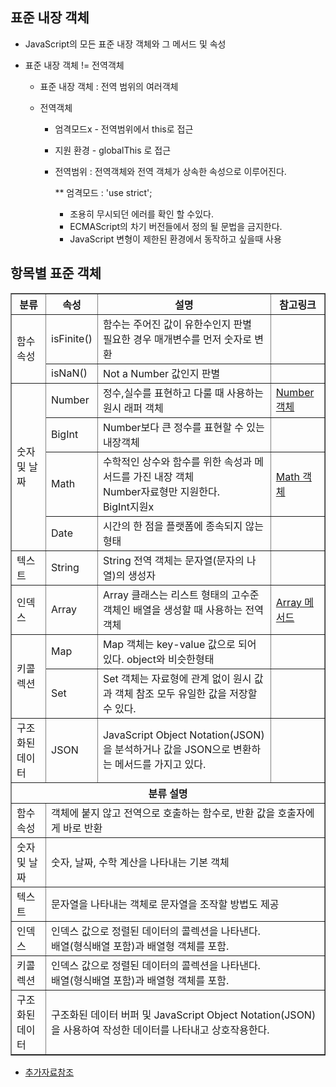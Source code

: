 ## 표준 내장 객체

- JavaScript의 모든 표준 내장 객체와 그 메서드 및 속성
- 표준 내장 객체 != 전역객체

  - 표준 내장 객체 : 전역 범위의 여러객체
  - 전역객체

    - 엄격모드x - 전역범위에서 this로 접근
    - 지원 환경 - globalThis 로 접근
    - 전역범위 : 전역객체와 전역 객체가 상속한 속성으로 이루어진다.

      \*\* 엄격모드 : 'use strict';

      - 조용히 무시되던 에러를 확인 할 수있다.
      - ECMAScript의 차기 버전들에서 정의 될 문법을 금지한다.
      - JavaScript 변형이 제한된 환경에서 동작하고 싶을때 사용

## 항목별 표준 객체

<table border="1" cellspacing="0">
<tr> <th> 분류 </th> <th> 속성 </th>  <th> 설명 </th> <th> 참고링크 </th> </tr>
<tr> <td rowspan="2"> 함수속성 </td> <td>  isFinite()   </td>  <td> 함수는 주어진 값이 유한수인지 판별 <br> 필요한 경우 매개변수를 먼저 숫자로 변환    </td><td></td>  </tr>
<tr> <td>  isNaN()   </td>  <td> Not a Number 값인지 판별   </td> <td></td> </tr>
<tr> <td rowspan ="4"> 숫자 및 날짜  </td> <td> Number </td>  <td>   정수,실수를 표현하고 다룰 때 사용하는 원시 래퍼 객체  </td> <td> <a href="https://github.com/hyeah0/SmartWeb_Contents_WebApplication_developer_class/tree/main/5_web/03_js/00_Object/_Number"> Number 객체 </a>  </td> </tr>
<tr> <td>  BigInt   </td>  <td>  Number보다 큰 정수를 표현할 수 있는 내장객체    </td> <td>   </td> </tr>
<tr> <td>  Math   </td>  <td>  수학적인 상수와 함수를 위한 속성과 메서드를 가진 내장 객체 <br> Number자료형만 지원한다. <br>BigInt지원x   </td> <td> <a href="https://github.com/hyeah0/SmartWeb_Contents_WebApplication_developer_class/tree/main/5_web/03_js/00_Object/_Math"> Math 객체 </a>  </td> </tr>
<tr> <td>  Date   </td>  <td> 시간의 한 점을 플랫폼에 종속되지 않는 형태    </td> <td>   </td> </tr>
<tr> <td> 텍스트    </td> <td>  String   </td>  <td> String 전역 객체는 문자열(문자의 나열)의 생성자    </td> <td>   </td> </tr>
<tr> <td>  인덱스   </td> <td> Array </td> <td> Array 클래스는 리스트 형태의 고수준 객체인 배열을 생성할 때 사용하는 전역 객체  </td> <td> <a href="https://github.com/hyeah0/SmartWeb_Contents_WebApplication_developer_class/blob/main/5_web/03_js/07_Array_%EB%B0%B0%EC%97%B4%EB%A9%94%EC%84%9C%EB%93%9C.md"> Array 메서드 </a>       </td> </tr>
<tr> <td rowspan ="2"> 키콜렉션    </td> <td>  Map   </td>  <td> Map 객체는 key-value 값으로 되어있다. object와 비슷한형태   </td> <td>   </td> </tr>
<tr> <td>  Set   </td>  <td> Set 객체는 자료형에 관계 없이 원시 값과 객체 참조 모두 유일한 값을 저장할 수 있다.</td> <td>   </td> </tr>
<tr> <td>  구조화된<br>데이터  </td> <td>  JSON   </td>  <td> JavaScript Object Notation(JSON)을 분석하거나 값을 JSON으로 변환하는 메서드를 가지고 있다.    </td> <td>   </td> </tr>
<tr> <th colspan="4">분류 설명</th> </tr>
<tr> <td>함수속성</td> <td colspan="3">객체에 붙지 않고 전역으로 호출하는 함수로, 반환 값을 호출자에게 바로 반환   </td>  </tr>
<tr> <td>숫자 및 날짜</td><td colspan="3">숫자, 날짜, 수학 계산을 나타내는 기본 객체 </td> </tr>
<tr> <td>텍스트</td><td colspan="3">문자열을 나타내는 객체로 문자열을 조작할 방법도 제공 </td> </tr>
<tr> <td>인덱스</td><td colspan="3">인덱스 값으로 정렬된 데이터의 콜렉션을 나타낸다.<br> 배열(형식배열 포함)과 배열형 객체를 포함. </td> </tr>
<tr> <td>키콜렉션</td><td colspan="3">인덱스 값으로 정렬된 데이터의 콜렉션을 나타낸다.<br> 배열(형식배열 포함)과 배열형 객체를 포함. </td> </tr>
<tr> <td>구조화된 데이터</td><td colspan="3">구조화된 데이터 버퍼 및 JavaScript Object Notation(JSON)을 사용하여 작성한 데이터를 나타내고 상호작용한다.</td> </tr>
</table>

- [추가자료참조](https://developer.mozilla.org/ko/docs/Web/JavaScript/Reference/Global_Objects)

